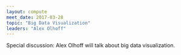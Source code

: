 ```yaml
---
layout: compute
meet_date: 2017-03-28
topic: "Big Data Visualization"
leaders: "Alex Olhoff"
---
```


Special discussion: Alex Olhoff will talk about big data visualization.
